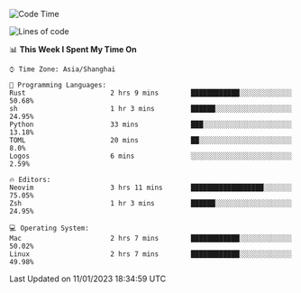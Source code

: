<!--START_SECTION:waka-->
![Code Time](http://img.shields.io/badge/Code%20Time-1%2C108%20hrs%2043%20mins-blue)

![Lines of code](https://img.shields.io/badge/From%20Hello%20World%20I%27ve%20Written-24%20Thousand%20lines%20of%20code-blue)

📊 **This Week I Spent My Time On** 

```text
⌚︎ Time Zone: Asia/Shanghai

💬 Programming Languages: 
Rust                     2 hrs 9 mins        ████████████░░░░░░░░░░░░░   50.68% 
sh                       1 hr 3 mins         ██████░░░░░░░░░░░░░░░░░░░   24.95% 
Python                   33 mins             ███░░░░░░░░░░░░░░░░░░░░░░   13.18% 
TOML                     20 mins             ██░░░░░░░░░░░░░░░░░░░░░░░   8.0% 
Logos                    6 mins              ░░░░░░░░░░░░░░░░░░░░░░░░░   2.59%

🔥 Editors: 
Neovim                   3 hrs 11 mins       ██████████████████░░░░░░░   75.05% 
Zsh                      1 hr 3 mins         ██████░░░░░░░░░░░░░░░░░░░   24.95%

💻 Operating System: 
Mac                      2 hrs 7 mins        ████████████░░░░░░░░░░░░░   50.02% 
Linux                    2 hrs 7 mins        ████████████░░░░░░░░░░░░░   49.98%

```


 Last Updated on 11/01/2023 18:34:59 UTC
<!--END_SECTION:waka-->
